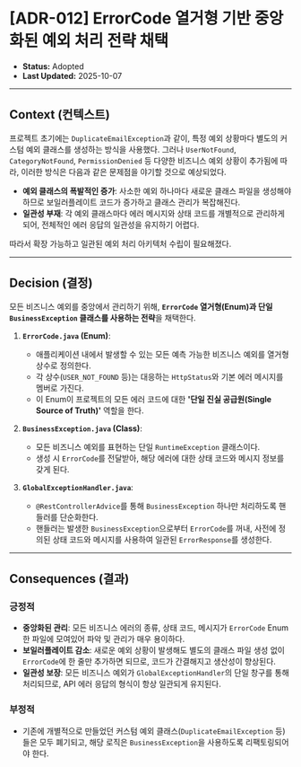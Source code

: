 # [ADR-012] ErrorCode 열거형 기반 중앙화된 예외 처리 전략 채택

- **Status:** Adopted
- **Last Updated:** 2025-10-07

---

## Context (컨텍스트)

프로젝트 초기에는 `DuplicateEmailException`과 같이, 특정 예외 상황마다 별도의 커스텀 예외 클래스를 생성하는 방식을 사용했다. 그러나 `UserNotFound`, `CategoryNotFound`, `PermissionDenied` 등 다양한 비즈니스 예외 상황이 추가됨에 따라, 이러한 방식은 다음과 같은 문제점을 야기할 것으로 예상되었다.

-   **예외 클래스의 폭발적인 증가**: 사소한 예외 하나마다 새로운 클래스 파일을 생성해야 하므로 보일러플레이트 코드가 증가하고 클래스 관리가 복잡해진다.
-   **일관성 부재**: 각 예외 클래스마다 에러 메시지와 상태 코드를 개별적으로 관리하게 되어, 전체적인 에러 응답의 일관성을 유지하기 어렵다.

따라서 확장 가능하고 일관된 예외 처리 아키텍처 수립이 필요해졌다.

---

## Decision (결정)

모든 비즈니스 예외를 중앙에서 관리하기 위해, **`ErrorCode` 열거형(Enum)과 단일 `BusinessException` 클래스를 사용하는 전략**을 채택한다.

1.  **`ErrorCode.java` (Enum)**:
    -   애플리케이션 내에서 발생할 수 있는 모든 예측 가능한 비즈니스 예외를 열거형 상수로 정의한다.
    -   각 상수(`USER_NOT_FOUND` 등)는 대응하는 `HttpStatus`와 기본 에러 메시지를 멤버로 가진다.
    -   이 Enum이 프로젝트의 모든 에러 코드에 대한 **'단일 진실 공급원(Single Source of Truth)'** 역할을 한다.

2.  **`BusinessException.java` (Class)**:
    -   모든 비즈니스 예외를 표현하는 단일 `RuntimeException` 클래스이다.
    -   생성 시 `ErrorCode`를 전달받아, 해당 에러에 대한 상태 코드와 메시지 정보를 갖게 된다.

3.  **`GlobalExceptionHandler.java`**:
    -   `@RestControllerAdvice`를 통해 `BusinessException` 하나만 처리하도록 핸들러를 단순화한다.
    -   핸들러는 발생한 `BusinessException`으로부터 `ErrorCode`를 꺼내, 사전에 정의된 상태 코드와 메시지를 사용하여 일관된 `ErrorResponse`를 생성한다.

---

## Consequences (결과)

### 긍정적
-   **중앙화된 관리**: 모든 비즈니스 에러의 종류, 상태 코드, 메시지가 `ErrorCode` Enum 한 파일에 모여있어 파악 및 관리가 매우 용이하다.
-   **보일러플레이트 감소**: 새로운 예외 상황이 발생해도 별도의 클래스 파일 생성 없이 `ErrorCode`에 한 줄만 추가하면 되므로, 코드가 간결해지고 생산성이 향상된다.
-   **일관성 보장**: 모든 비즈니스 예외가 `GlobalExceptionHandler`의 단일 창구를 통해 처리되므로, API 에러 응답의 형식이 항상 일관되게 유지된다.

### 부정적
-   기존에 개별적으로 만들었던 커스텀 예외 클래스(`DuplicateEmailException` 등)들은 모두 폐기되고, 해당 로직은 `BusinessException`을 사용하도록 리팩토링되어야 한다.